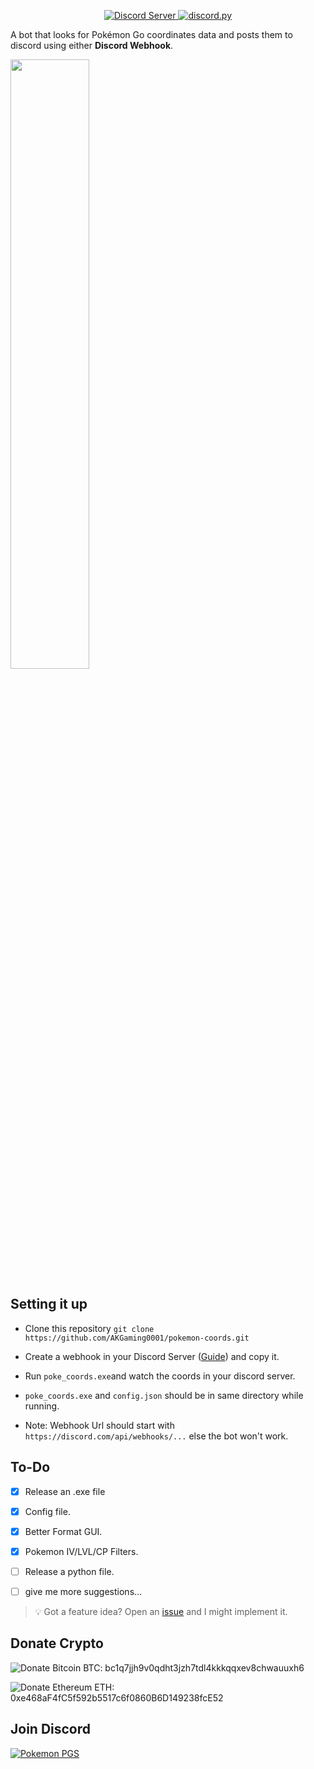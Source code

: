 <p align="center">
  <a href="https://pokemonpgs.github.io/discord">
    <img src="https://discordapp.com/api/guilds/780052013924220968/widget.png?style=shield" alt="Discord Server">
  </a>

  <a href="https://github.com/Rapptz/discord.py/">
     <img src="https://img.shields.io/badge/discord-py-blue.svg" alt="discord.py">
  </a>
</p>

<p align="center"> 
<!-- [![Donate Bitcoin](https://img.shields.io/badge/BTC-bc1q7jjh9v0qdht3jzh7tdl4kkkqqxev8chwauuxh6-E38B29.svg?style=flat-square&logo=bitcoin)](https://chart.googleapis.com/chart?chs=250x250&cht=qr&chl=bc1q7jjh9v0qdht3jzh7tdl4kkkqqxev8chwauuxh6) [![Donate Ethereum](https://img.shields.io/badge/ETH-0xe468aF4fC5f592b5517c6f0860B6D149238fcE52-4E8EE9.svg?style=flat-square&logo=ethereum)](https://chart.googleapis.com/chart?chs=250x250&cht=qr&chl=0xe468aF4fC5f592b5517c6f0860B6D149238fcE52)
</p> -->
	

A bot that looks for Pokémon Go coordinates data and posts them to discord using either **Discord Webhook**.


<!-- ![image](https://cdn.discordapp.com/attachments/870663313053323295/953759090578952222/158576048-b42da403-60e2-4968-9373-3d0258e317be.png) -->
<!-- <img src="https://user-images.githubusercontent.com/69800494/158576048-b42da403-60e2-4968-9373-3d0258e317be.png" width=50% height=50%> -->
	
<img src="https://user-images.githubusercontent.com/69800494/162617428-98384115-2bf3-43c1-acde-ab011b281a47.png" width=50% height=50%>
<!-- - ~~Install all requirements `pip install -r requirements.txt` in cmd prompt `will add python src later]`~~ -->	

## Setting it up
- Clone this repository `git clone https://github.com/AKGaming0001/pokemon-coords.git`
- Create a webhook in your Discord Server ([Guide](https://support.discord.com/hc/en-us/articles/228383668-Intro-to-Webhooks)) and copy it.
- Run `poke_coords.exe`and watch the coords in your discord server.
- `poke_coords.exe` and `config.json` should be in same directory while running.

- Note: Webhook Url should start with `https://discord.com/api/webhooks/...` else the bot won't work.
## To-Do

- [x] Release an .exe file
- [x] Config file.
- [x] Better Format GUI.
- [x] Pokemon IV/LVL/CP Filters.
- [ ] Release a python file. 
- [ ] give me more suggestions...


>  💡 Got a feature idea? Open an [issue](https://github.com/AKGaming0001/pokemon-coords/issues/new?assignees=&labels=enhancement&template=feature-request---.md) and I might implement it.

	
## Donate Crypto ##	
![Donate Bitcoin](https://cdn-icons-png.flaticon.com/16/1490/1490900.png)
BTC: bc1q7jjh9v0qdht3jzh7tdl4kkkqqxev8chwauuxh6
	
![Donate Ethereum](https://cdn-icons-png.flaticon.com/16/7116/7116081.png)
ETH: 0xe468aF4fC5f592b5517c6f0860B6D149238fcE52
	
## Join Discord ##		
[![Pokemon PGS](https://discordapp.com/api/guilds/780052013924220968/widget.png?style=banner2)](https://discord.gg/N5Smtq7n7t)
	
